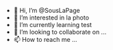 - 👋 Hi, I’m @SousLaPage
- 👀 I’m interested in  la photo
- 🌱 I’m currently learning test
- 💞️ I’m looking to collaborate on ...
- 📫 How to reach me ...

<!---
SousLaPage/SousLaPage is a ✨ special ✨ repository because its `README.md` (this file) appears on your GitHub profile.
You can click the Preview link to take a look at your changes.
--->
